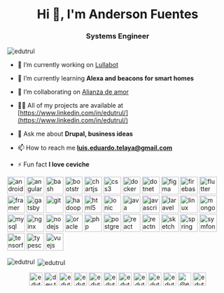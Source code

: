 <h1 align="center">Hi 👋, I'm Anderson Fuentes</h1>
<h3 align="center">Systems Engineer</h3>

<!--
**andersonfuentesp/andersonfuentesp** is a ✨ _special_ ✨ repository because its `README.md` (this file) appears on your GitHub profile.

Here are some ideas to get you started:

- 🔭 I’m currently working on ...
- 🌱 I’m currently learning ...
- 👯 I’m looking to collaborate on ...
- 🤔 I’m looking for help with ...
- 💬 Ask me about ...
- 📫 How to reach me: ...
- 😄 Pronouns: ...
- ⚡ Fun fact: ...
-->

<p align="left"> <img src="https://komarev.com/ghpvc/?username=edutrul" alt="edutrul" /> </p>

- 🔭 I’m currently working on [Lullabot](https://www.lullabot.com/about/eduardo-telaya)

- 🌱 I’m currently learning **Alexa and beacons for smart homes**

- 👯 I’m collaborating on [Alianza de amor](https://alianzadeamoraqp.org/)

- 👨‍💻 All of my projects are available at [https://www.linkedin.com/in/edutrul/](https://www.linkedin.com/in/edutrul/)

- 💬 Ask me about **Drupal, business ideas**

- 📫 How to reach me **luis.eduardo.telaya@gmail.com**

- ⚡ Fun fact **I love ceviche**

<!--  ### Blogs posts -->
<!-- BLOG-POST-LIST:START -->
<!-- BLOG-POST-LIST:END -->

<p align="left"><img src="https://devicons.github.io/devicon/devicon.git/icons/android/android-original-wordmark.svg" alt="android" width="40" height="40"/> <img src="https://devicons.github.io/devicon/devicon.git/icons/angularjs/angularjs-original.svg" alt="angularjs" width="40" height="40"/> <img src="https://www.vectorlogo.zone/logos/gnu_bash/gnu_bash-icon.svg" alt="bash" width="40" height="40"/> <img src="https://devicons.github.io/devicon/devicon.git/icons/bootstrap/bootstrap-plain.svg" alt="bootstrap" width="40" height="40"/> <img src="https://www.chartjs.org/media/logo-title.svg" alt="chartjs" width="40" height="40"/> <img src="https://devicons.github.io/devicon/devicon.git/icons/css3/css3-original-wordmark.svg" alt="css3" width="40" height="40"/> <img src="https://devicons.github.io/devicon/devicon.git/icons/docker/docker-original-wordmark.svg" alt="docker" width="40" height="40"/> <img src="https://devicons.github.io/devicon/devicon.git/icons/dot-net/dot-net-original-wordmark.svg" alt="dotnet" width="40" height="40"/> <img src="https://www.vectorlogo.zone/logos/figma/figma-icon.svg" alt="figma" width="40" height="40"/> <img src="https://www.vectorlogo.zone/logos/firebase/firebase-icon.svg" alt="firebase" width="40" height="40"/> <img src="https://www.vectorlogo.zone/logos/flutterio/flutterio-icon.svg" alt="flutter" width="40" height="40"/> <img src="https://www.vectorlogo.zone/logos/framer/framer-icon.svg" alt="framer" width="40" height="40"/> <img src="https://www.vectorlogo.zone/logos/gatsbyjs/gatsbyjs-icon.svg" alt="gatsby" width="40" height="40"/> <img src="https://www.vectorlogo.zone/logos/git-scm/git-scm-icon.svg" alt="git" width="40" height="40"/> <img src="https://www.vectorlogo.zone/logos/apache_hadoop/apache_hadoop-icon.svg" alt="hadoop" width="40" height="40"/> <img src="https://devicons.github.io/devicon/devicon.git/icons/html5/html5-original-wordmark.svg" alt="html5" width="40" height="40"/> <img src="https://upload.wikimedia.org/wikipedia/commons/d/d1/Ionic_Logo.svg" alt="ionic" width="40" height="40"/> <img src="https://devicons.github.io/devicon/devicon.git/icons/java/java-original-wordmark.svg" alt="java" width="40" height="40"/> <img src="https://devicons.github.io/devicon/devicon.git/icons/javascript/javascript-original.svg" alt="javascript" width="40" height="40"/> <img src="https://devicons.github.io/devicon/devicon.git/icons/laravel/laravel-plain-wordmark.svg" alt="laravel" width="40" height="40"/> <img src="https://devicons.github.io/devicon/devicon.git/icons/linux/linux-original.svg" alt="linux" width="40" height="40"/> <img src="https://devicons.github.io/devicon/devicon.git/icons/mongodb/mongodb-original-wordmark.svg" alt="mongodb" width="40" height="40"/> <img src="https://devicons.github.io/devicon/devicon.git/icons/mysql/mysql-original-wordmark.svg" alt="mysql" width="40" height="40"/> <img src="https://devicons.github.io/devicon/devicon.git/icons/nginx/nginx-original.svg" alt="nginx" width="40" height="40"/> <img src="https://devicons.github.io/devicon/devicon.git/icons/nodejs/nodejs-original-wordmark.svg" alt="nodejs" width="40" height="40"/> <img src="https://devicons.github.io/devicon/devicon.git/icons/oracle/oracle-original.svg" alt="oracle" width="40" height="40"/> <img src="https://devicons.github.io/devicon/devicon.git/icons/php/php-original.svg" alt="php" width="40" height="40"/> <img src="https://devicons.github.io/devicon/devicon.git/icons/postgresql/postgresql-original-wordmark.svg" alt="postgresql" width="40" height="40"/> <img src="https://devicons.github.io/devicon/devicon.git/icons/react/react-original-wordmark.svg" alt="react" width="40" height="40"/> <img src="https://reactnative.dev/img/header_logo.svg" alt="reactnative" width="40" height="40"/> <img src="https://www.vectorlogo.zone/logos/sketchapp/sketchapp-icon.svg" alt="sketch" width="40" height="40"/> <img src="https://www.vectorlogo.zone/logos/springio/springio-icon.svg" alt="spring" width="40" height="40"/> <img src="https://symfony.com/logos/symfony_black_03.svg" alt="symfony" width="40" height="40"/> <img src="https://www.vectorlogo.zone/logos/tensorflow/tensorflow-icon.svg" alt="tensorflow" width="40" height="40"/> <img src="https://devicons.github.io/devicon/devicon.git/icons/typescript/typescript-original.svg" alt="typescript" width="40" height="40"/> <img src="https://devicons.github.io/devicon/devicon.git/icons/vuejs/vuejs-original-wordmark.svg" alt="vuejs" width="40" height="40"/></p><p><img align="left" src="https://github-readme-stats.vercel.app/api/top-langs/?username=edutrul&layout=compact&hide=html" alt="edutrul" /></p>

<p>&nbsp;<img align="center" src="https://github-readme-stats.vercel.app/api?username=edutrul&show_icons=true" alt="edutrul" /></p>

<p align="center"> 
<a href="https://codepen.io/edutrul" target="blank"><img align="center" src="https://cdn.jsdelivr.net/npm/simple-icons@3.0.1/icons/codepen.svg" alt="edutrul" height="30" width="30" /></a>
<a href="https://dev.to/dev.to edutrul" target="blank"><img align="center" src="https://cdn.jsdelivr.net/npm/simple-icons@3.0.1/icons/dev-dot-to.svg" alt="dev.to edutrul" height="30" width="30" /></a>
<a href="https://twitter.com/edutrul" target="blank"><img align="center" src="https://cdn.jsdelivr.net/npm/simple-icons@3.0.1/icons/twitter.svg" alt="edutrul" height="30" width="30" /></a>
<a href="https://linkedin.com/in/edutrul" target="blank"><img align="center" src="https://cdn.jsdelivr.net/npm/simple-icons@3.0.1/icons/linkedin.svg" alt="edutrul" height="30" width="30" /></a>
<a href="https://stackoverflow.com/users/edutrul" target="blank"><img align="center" src="https://cdn.jsdelivr.net/npm/simple-icons@3.0.1/icons/stackoverflow.svg" alt="edutrul" height="30" width="30" /></a>
<a href="https://codesandbox.com/edutrul" target="blank"><img align="center" src="https://cdn.jsdelivr.net/npm/simple-icons@3.0.1/icons/codesandbox.svg" alt="edutrul" height="30" width="30" /></a>
<a href="https://kaggle.com/edutrul" target="blank"><img align="center" src="https://cdn.jsdelivr.net/npm/simple-icons@3.0.1/icons/kaggle.svg" alt="edutrul" height="30" width="30" /></a>
<a href="https://fb.com/edutrul" target="blank"><img align="center" src="https://cdn.jsdelivr.net/npm/simple-icons@3.0.1/icons/facebook.svg" alt="edutrul" height="30" width="30" /></a>
<a href="https://instagram.com/edutrul" target="blank"><img align="center" src="https://cdn.jsdelivr.net/npm/simple-icons@3.0.1/icons/instagram.svg" alt="edutrul" height="30" width="30" /></a>
<a href="https://dribbble.com/edutrul" target="blank"><img align="center" src="https://cdn.jsdelivr.net/npm/simple-icons@3.0.1/icons/dribbble.svg" alt="edutrul" height="30" width="30" /></a>
<a href="https://medium.com/@edutrul" target="blank"><img align="center" src="https://cdn.jsdelivr.net/npm/simple-icons@3.0.1/icons/medium.svg" alt="@edutrul" height="30" width="30" /></a>
<a href="https://www.youtube.com/c/edutrul" target="blank"><img align="center" src="https://cdn.jsdelivr.net/npm/simple-icons@3.0.1/icons/youtube.svg" alt="edutrul" height="30" width="30" /></a>
</p>

